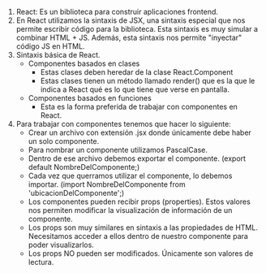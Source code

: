 1.  React: Es un biblioteca para construir aplicaciones frontend.
2.  En React utilizamos la sintaxis de JSX, una sintaxis especial que nos permite escribir código para la biblioteca. Esta sintaxis es muy simular a combinar HTML + JS. Además, esta sintaxis nos permite "inyectar" código JS en HTML.
3.  Sintaxis básica de React.
    - Componentes basados en clases
        - Estas clases deben heredar de la clase React.Component
        - Estas clases tienen un método llamado render() que es la que le indica a React qué es lo que tiene que verse en pantalla.
    - Componentes basados en funciones
        - Esta es la forma preferida de trabajar con componentes en React.
4. Para trabajar con componentes tenemos que hacer lo siguiente:
    - Crear un archivo con extensión .jsx donde únicamente debe haber un solo componente.
    - Para nombrar un componente utilizamos PascalCase.
    - Dentro de ese archivo debemos exportar el componente. (export default NombreDelComponente;)
    - Cada vez que querramos utilizar el componente, lo debemos importar. (import NombreDelComponente from 'ubicacionDelComponente';)
    - Los componentes pueden recibir props (properties). Estos valores nos permiten modificar la visualización de información de un componente.
    - Los props son muy similares en sintaxis a las propiedades de HTML. Necesitamos acceder a ellos dentro de nuestro componente para poder visualizarlos.
    - Los props NO pueden ser modificados. Únicamente son valores de lectura.

